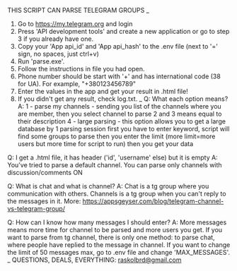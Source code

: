THIS SCRIPT CAN PARSE TELEGRAM GROUPS
_
1. Go to https://my.telegram.org and login
2. Press 'API development tools' and create a new application or go to step 3 if you already have one.
3. Copy your 'App api_id' and 'App api_hash' to the .env file (next to '=' sign, no spaces, just ctrl+v)
4. Run 'parse.exe'.
5. Follow the instructions in file you had open.
6. Phone number should be start with '+' and has international code (38 for UA). For example,
"+380123456789"
7. Enter the values in the app and get your result in .html file!
8. If you didn't get any result, check log.txt.
_
Q: What each option means?
A: 1 - parse my channels - sending you list of the channels where you are member, 
then you select channel to parse
2 and 3 means equal to their description
4 - large parsing - this option allows you to get a large database by 1 parsing session
first you have to enter keyword, script will find some groups to parse
then you enter the limit (more limit=more users but more time for script to run)
then you get your data

Q: I get a .html file, it has header ('id', 'username' else) but it is empty
A: You've tried to parse a default channel. You can parse only channels with discussion/comments ON

Q: What is chat and what is channel?
A: Chat is a tg group where you communication with others. Channels is a tg group when you can't
reply to the messages in it. More: https://appsgeyser.com/blog/telegram-channel-vs-telegram-group/

Q: How can I know how many messages I should enter?
A: More messages means more time for channel to be parsed and more users you get.
If you want to parse from tg channel, there is only one method: to parse chat, where people
have replied to the message in channel. If you want to change the limit of 50 messages max,
go to .env file and change 'MAX_MESSAGES'. 
_
QUESTIONS, DEALS, EVERYTHING: raskolbrd@gmail.com
